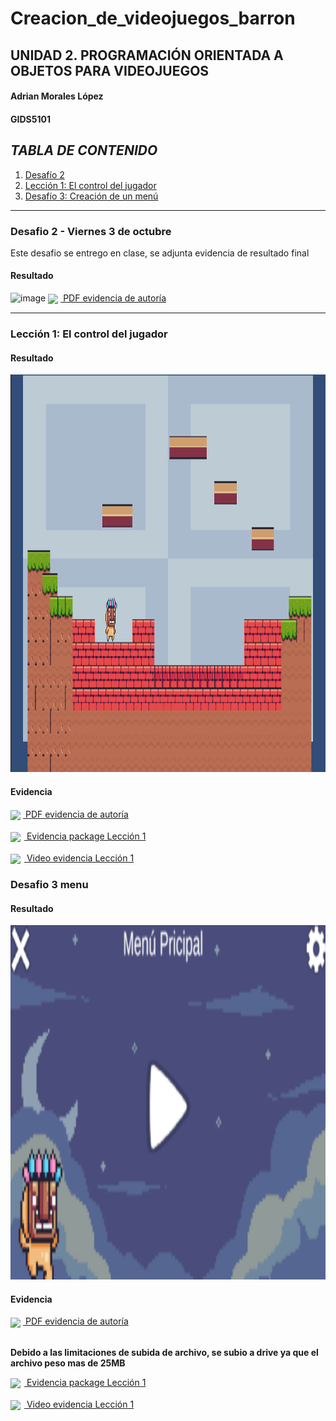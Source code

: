 # Creacion_de_videojuegos_barron
## UNIDAD 2. PROGRAMACIÓN ORIENTADA A OBJETOS PARA VIDEOJUEGOS

#### Adrian Morales López
#### GIDS5101

## ***TABLA DE CONTENIDO***
1. [Desafío 2](#desafio-2---viernes-3-de-octubre)
2. [Lección 1: El control del jugador](#leccion-1-el-control-del-jugador)
3. [Desafío 3: Creación de un menú](#desafio-3-menu)

---

### Desafio 2 - Viernes 3 de octubre <a id="desafio-2---viernes-3-de-octubre"></a>
Este desafio se entrego en clase, se adjunta evidencia de resultado final
#### Resultado
<img width="1272" height="388" alt="image" src="" />

<a href="https://drive.google.com/file/d/1XXMiRTsi_Z2lzrQhXLjjai6wp_vlld4B/view?usp=drive_link">
  <img src="https://upload.wikimedia.org/wikipedia/commons/8/87/PDF_file_icon.svg" width="24" style="vertical-align:middle; margin-right:4px;">
  PDF evidencia de autoría
</a>

---

### Lección 1: El control del jugador <a id="leccion-1-el-control-del-jugador"></a>
#### Resultado

<img width="1269" height="636" alt="image" src="./evidencia 2.png" />

#### Evidencia

<a href="https://drive.google.com/file/d/1UizqZ82VNEmK1_8F1wkpj_vSkecMWtj0/view?usp=drive_link">
  <img src="https://upload.wikimedia.org/wikipedia/commons/8/87/PDF_file_icon.svg" width="24" style="vertical-align:middle; margin-right:4px;">
  PDF evidencia de autoría
</a>
<br>
<br>
<a href="">
  <img src="https://cdn-icons-png.flaticon.com/512/5968/5968866.png" width="24" style="vertical-align:middle; margin-right:6px;">
  Evidencia package Lección 1
</a>
<br>
<br>
<a href="https://drive.google.com/file/d/1qx5T5HVMmnSC3Q5ECsWJIRmlg-3VkWbW/view?usp=drive_link">
  <img src="https://upload.wikimedia.org/wikipedia/commons/d/da/Google_Drive_logo.png" width="24" style="vertical-align:middle; margin-right:6px;">
  Video evidencia Lección 1
</a>


### Desafio 3 menu <a id="desafio-3-menu"></a>
#### Resultado

<img width="1190" height="567" alt="image" src="./evidencia Menu.png" />

#### Evidencia

<a href="https://drive.google.com/file/d/1l-TwTsoMgVv8_tTV4A3Vn0kX0vQLtB5C/view?usp=drive_link">
  <img src="https://upload.wikimedia.org/wikipedia/commons/8/87/PDF_file_icon.svg" width="24" style="vertical-align:middle; margin-right:4px;">
  PDF evidencia de autoría
</a>
<br>
<br>

**Debido a las limitaciones de subida de archivo, se subio a drive ya que el archivo peso mas de 25MB**

<a href="https://drive.google.com/file/d/1l-TwTsoMgVv8_tTV4A3Vn0kX0vQLtB5C/view?usp=drive_link">
  <img src="https://cdn-icons-png.flaticon.com/512/5968/5968866.png" width="24" style="vertical-align:middle; margin-right:6px;">
  Evidencia package Lección 1
</a>
<br>
<br>
<a href="https://drive.google.com/file/d/1dKnx_aFzj9kcLXgiexcV7XIiREFexUYz/view?usp=drive_link">
  <img src="https://upload.wikimedia.org/wikipedia/commons/d/da/Google_Drive_logo.png" width="24" style="vertical-align:middle; margin-right:6px;">
  Video evidencia Lección 1
</a>

